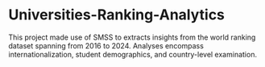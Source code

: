 # Universities-Ranking-Analytics
This project made use of SMSS to extracts insights from the world ranking dataset spanning from 2016 to 2024. Analyses encompass internationalization, student demographics, and country-level examination.
